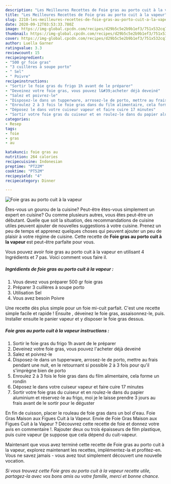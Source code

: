 ```yaml
---
description: "Les Meilleures Recettes de Foie gras au porto cuit à la vapeur"
title: "Les Meilleures Recettes de Foie gras au porto cuit à la vapeur"
slug: 2218-les-meilleures-recettes-de-foie-gras-au-porto-cuit-a-la-vapeur
date: 2020-09-12T03:53:33.780Z
image: https://img-global.cpcdn.com/recipes/d29b5c5e2b9b1ef3/751x532cq70/foie-gras-au-porto-cuit-a-la-vapeur-photo-principale-de-la-recette.jpg
thumbnail: https://img-global.cpcdn.com/recipes/d29b5c5e2b9b1ef3/751x532cq70/foie-gras-au-porto-cuit-a-la-vapeur-photo-principale-de-la-recette.jpg
cover: https://img-global.cpcdn.com/recipes/d29b5c5e2b9b1ef3/751x532cq70/foie-gras-au-porto-cuit-a-la-vapeur-photo-principale-de-la-recette.jpg
author: Luella Garner
ratingvalue: 3.3
reviewcount: 15
recipeingredient:
- "500 gr foie gras"
- "3 cuillères à soupe porto"
- " Sel"
- " Poivre"
recipeinstructions:
- "Sortir le foie gras du frigo 1h avant de le préparer"
- "Deveinez votre foie gras, vous pouvez l&#39;acheter déjà deveiné"
- "Salez et poivrez-le"
- "Disposez-le dans un tupperware, arrosez-le de porto, mettre au frais pendant une nuit, en le retournant si possible 2 à 3 fois pour qu&#39;il s&#39;imprègne bien de porto"
- "Enroulez 2 à 3 fois le foie gras dans du film alimentaire, cela forme un rondin"
- "Déposez le dans votre cuiseur vapeur et faire cuire 17 minutes"
- "Sortir votre foie gras du cuiseur et en roulez-le dans du papier aluminium et réservez-le au frigo, moi je le laisse prendre 3 jours au frais avant de le sortir pour le déguster"
categories:
- Resep
tags:
- foie
- gras
- au

katakunci: foie gras au 
nutrition: 264 calories
recipecuisine: Indonesian
preptime: "PT22M"
cooktime: "PT52M"
recipeyield: "4"
recipecategory: Dinner

---
```



![Foie gras au porto cuit à la vapeur](https://img-global.cpcdn.com/recipes/d29b5c5e2b9b1ef3/751x532cq70/foie-gras-au-porto-cuit-a-la-vapeur-photo-principale-de-la-recette.jpg)

Êtes-vous un gourou de la cuisine? Peut-être êtes-vous simplement un expert en cuisine? Ou comme plusieurs autres, vous êtes peut-être un débutant. Quelle que soit la situation, des recommandations de cuisine utiles peuvent ajouter de nouvelles suggestions à votre cuisine. Prenez un peu de temps et apprenez quelques choses qui peuvent ajouter un peu de plaisir à votre régime de cuisine. Cette recette de <strong> Foie gras au porto cuit à la vapeur </strong> est peut-être parfaite pour vous.

<!--inarticleads1-->

Vous pouvez avoir foie gras au porto cuit à la vapeur en utilisant 4 Ingrédients et 7 pas. Voici comment vous faire il.

##### Ingrédients de foie gras au porto cuit à la vapeur :

1. Vous devez vous préparer 500 gr foie gras
1. Préparer 3 cuillères à soupe porto
1. Utilisation  Sel
1. Vous avez besoin  Poivre


Une recette dès plus simple pour un foie mi-cuit parfait. C&#39;est une recette simple facile et rapide ! Ensuite , déveinez le foie gras, assaisonnez-le, puis. Installer ensuite le panier vapeur et y disposer le foie gras dessus. 

<!--inarticleads2-->

##### Foie gras au porto cuit à la vapeur instructions :

1. Sortir le foie gras du frigo 1h avant de le préparer
1. Deveinez votre foie gras, vous pouvez l&#39;acheter déjà deveiné
1. Salez et poivrez-le
1. Disposez-le dans un tupperware, arrosez-le de porto, mettre au frais pendant une nuit, en le retournant si possible 2 à 3 fois pour qu&#39;il s&#39;imprègne bien de porto
1. Enroulez 2 à 3 fois le foie gras dans du film alimentaire, cela forme un rondin
1. Déposez le dans votre cuiseur vapeur et faire cuire 17 minutes
1. Sortir votre foie gras du cuiseur et en roulez-le dans du papier aluminium et réservez-le au frigo, moi je le laisse prendre 3 jours au frais avant de le sortir pour le déguster


En fin de cuisson, placer le rouleau de foie gras dans un bol d&#39;eau. Foie Gras Maison aux Figues Cuit à la Vapeur. Envie de Foie Gras Maison aux Figues Cuit à la Vapeur ? Découvrez cette recette de foie et donnez votre avis en commentaire !. Rajouter deux ou trois épaisseurs de film plastique, puis cuire vapeur (je suppose que cela dépend du cuit-vapeur. 

<!--inarticleads1-->

<p>
Maintenant que vous avez terminé cette recette de Foie gras au porto cuit à la vapeur, explorez maintenant les recettes, implémentez-la et profitez-en. Vous ne savez jamais - vous avez tout simplement découvert une nouvelle vocation.
</p>

<p>
<i>Si vous trouvez cette Foie gras au porto cuit à la vapeur recette utile, partagez-la avec vos bons amis ou votre famille, merci et bonne chance.</i>
</p>
